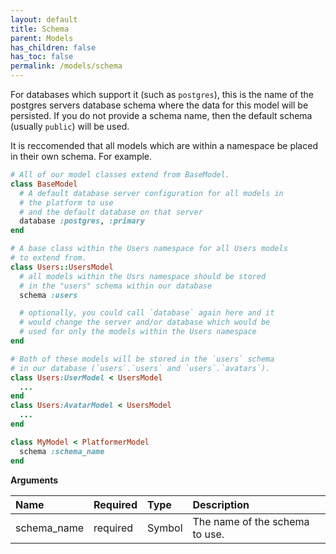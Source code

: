```yaml
---
layout: default
title: Schema
parent: Models
has_children: false
has_toc: false
permalink: /models/schema
---
```


For databases which support it (such as `postgres`), this is the
name of the postgres servers database schema where the data for
this model will be persisted. If you do not provide a schema name,
then the default schema (usually `public`) will be used.

It is reccomended that all models which are within a namespace
be placed in their own schema. For example.

```ruby
# All of our model classes extend from BaseModel.
class BaseModel
  # A default database server configuration for all models in
  # the platform to use
  # and the default database on that server
  database :postgres, :primary
end

# A base class within the Users namespace for all Users models
# to extend from.
class Users::UsersModel
  # all models within the Usrs namespace should be stored
  # in the "users" schema within our database
  schema :users

  # optionally, you could call `database` again here and it
  # would change the server and/or database which would be
  # used for only the models within the Users namespace
end

# Both of these models will be stored in the `users` schema
# in our database (`users`.`users` and `users`.`avatars`).
class Users:UserModel < UsersModel
  ...
end
class Users:AvatarModel < UsersModel
  ...
end
```

```ruby
class MyModel < PlatformerModel
  schema :schema_name
end
```

**Arguments**

| Name | Required | Type | Description |
|:---|:---|:---|:---|
| schema_name | required | Symbol | The name of the schema to use. |